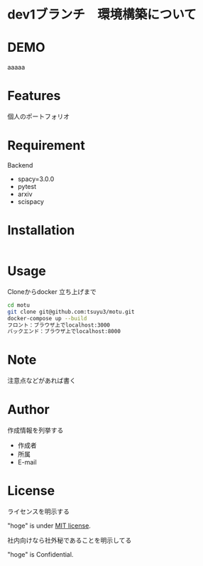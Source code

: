 # dev1ブランチ　環境構築について　



# DEMO

aaaaa



# Features

個人のポートフォリオ

# Requirement

Backend
* spacy=3.0.0
* pytest
* arxiv
* scispacy

# Installation


```bash

```

# Usage

Cloneからdocker 立ち上げまで

```bash
cd motu
git clone git@github.com:tsuyu3/motu.git
docker-compose up --build
フロント：ブラウザ上でlocalhost:3000
バックエンド：ブラウザ上でlocalhost:8000
```

# Note

注意点などがあれば書く

# Author

作成情報を列挙する

* 作成者
* 所属
* E-mail

# License
ライセンスを明示する

"hoge" is under [MIT license](https://en.wikipedia.org/wiki/MIT_License).

社内向けなら社外秘であることを明示してる

"hoge" is Confidential.

